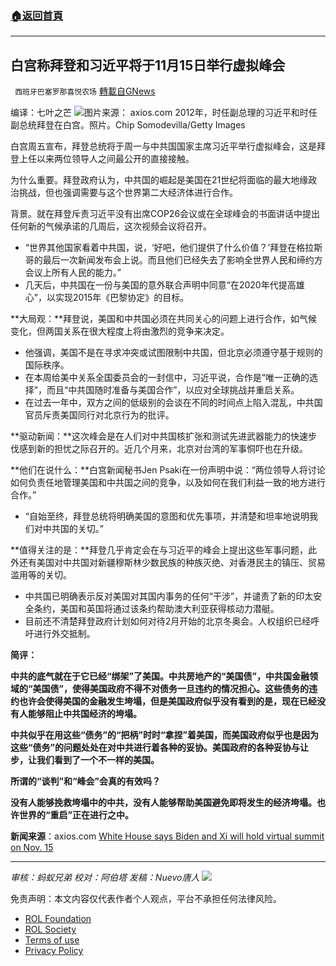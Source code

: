 ###  [:house:返回首頁](https://github.com/ourhimalayas/txt)
---


## 白宫称拜登和习近平将于11月15日举行虚拟峰会
` 西班牙巴塞罗那喜悦农场` [轉載自GNews](https://gnews.org/zh-hans/1660585/)

编译：七叶之芒
![](https://assets.gnews.org/wp-content/uploads/2021/11/image-250.png)图片来源： axios.com
2012年，时任副总理的习近平和时任副总统拜登在白宫。照片。Chip Somodevilla/Getty Images

白宫周五宣布，拜登总统将于周一与中共国国家主席习近平举行虚拟峰会，这是拜登上任以来两位领导人之间最公开的直接接触。

为什么重要。拜登政府认为，中共国的崛起是美国在21世纪将面临的最大地缘政治挑战，但也强调需要与这个世界第二大经济体进行合作。

背景。就在拜登斥责习近平没有出席COP26会议或在全球峰会的书面讲话中提出任何新的气候承诺的几周后，这次视频会议将召开。

- “世界其他国家看着中共国，说，‘好吧，他们提供了什么价值？’拜登在格拉斯哥的最后一次新闻发布会上说。而且他们已经失去了影响全世界人民和缔约方会议上所有人民的能力。”
- 几天后，中共国在一份与美国的意外联合声明中同意“在2020年代提高雄心”，以实现2015年《巴黎协定》的目标。


**大局观：**拜登说，美国和中共国必须在共同关心的问题上进行合作，如气候变化，但两国关系在很大程度上将由激烈的竞争来决定。

- 他强调，美国不是在寻求冲突或试图限制中共国，但北京必须遵守基于规则的国际秩序。
- 在本周给美中关系全国委员会的一封信中，习近平说，合作是“唯一正确的选择”，而且“中共国随时准备与美国合作”，以应对全球挑战并重启关系。
- 在过去一年中，双方之间的低级别的会谈在不同的时间点上陷入混乱，中共国官员斥责美国同行对北京行为的批评。


**驱动新闻：**这次峰会是在人们对中共国核扩张和测试先进武器能力的快速步伐感到新的担忧之际召开的。近几个月来，北京对台湾的军事恫吓也在升级。

**他们在说什么：**白宫新闻秘书Jen Psaki在一份声明中说：“两位领导人将讨论如何负责任地管理美国和中共国之间的竞争，以及如何在我们利益一致的地方进行合作。”

- “自始至终，拜登总统将明确美国的意图和优先事项，并清楚和坦率地说明我们对中共国的关切。”


**值得关注的是：**拜登几乎肯定会在与习近平的峰会上提出这些军事问题，此外还有美国对中共国对新疆穆斯林少数民族的种族灭绝、对香港民主的镇压、贸易滥用等的关切。

- 中共国已明确表示反对美国对其国内事务的任何“干涉”，并谴责了新的印太安全条约，美国和英国将通过该条约帮助澳大利亚获得核动力潜艇。
- 目前还不清楚拜登政府计划如何对待2月开始的北京冬奥会。人权组织已经呼吁进行外交抵制。


**简评：**

**中共的底气就在于它已经“绑架”了美国。中共房地产的“美国债”，中共国金融领域的“美国债”，使得美国政府不得不对债务一旦违约的情况担心。这些债务的违约也许会使得美国的金融发生垮塌，但是美国政府似乎没有看到的是，现在已经没有人能够阻止中共国经济的垮塌。**

**中共似乎在用这些“债务”的“把柄”时时“拿捏”着美国，而美国政府似乎也是因为这些“债务”的问题处处在对中共进行着各种的妥协。美国政府的各种妥协与让步，让我们看到了一个不一样的美国。**

**所谓的“谈判”和“峰会”会真的有效吗？**

**没有人能够挽救垮塌中的中共，没有人能够帮助美国避免即将发生的经济垮塌。也许世界的“重启”正在进行之中。**

**新闻来源**：axios.com [White House says Biden and Xi will hold virtual summit on Nov. 15](https://www.axios.com/biden-xi-summit-date-china-a12717f2-8449-4436-adac-3047103c3ef3.html)

* * *

*审核：蚂蚁兄弟
校对：阿伯塔
发稿：Nuevo唐人*
![](https://assets.gnews.org/wp-content/uploads/2021/11/GNEWS_CH..jpeg)
 

免责声明：本文内容仅代表作者个人观点，平台不承担任何法律风险。

- [ROL Foundation](https://rolfoundation.org/)
- [ROL Society](https://rolsociety.org/)
- [Terms of use](https://gnews.org/terms-of-use-3/)
- [Privacy Policy](https://gnews.org/privacy-policy/)
